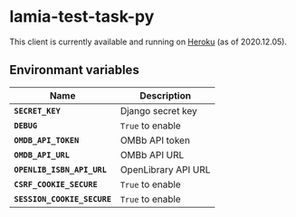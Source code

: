 # lamia-test-task-py

This client is currently available and running on [Heroku](https://lamia-py-api.herokuapp.com/) (as of 2020.12.05).

## Environmant variables

| Name                        | Description         |
| --------------------------- | ------------------- |
| **`SECRET_KEY`**            | Django secret key   |
| **`DEBUG`**                 | `True` to enable    |
| **`OMDB_API_TOKEN`**        | OMBb API token      |
| **`OMDB_API_URL`**          | OMBb API URL        |
| **`OPENLIB_ISBN_API_URL`**  | OpenLibrary API URL |
| **`CSRF_COOKIE_SECURE`**    | `True` to enable    |
| **`SESSION_COOKIE_SECURE`** | `True` to enable    |
